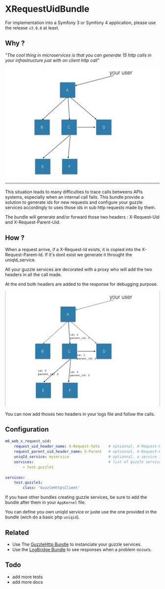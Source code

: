 # XRequestUidBundle

For implementation into a Symfony 3 or Symfony 4 application, please use the release `v3.0.0` at least.

## Why ?

*"The cool thing in microservices is that you can generate 15 http calls in your infrastructure just with on client http call"*  

![](doc/without-xrequest.jpg)

This situation leads to many difficulties to trace calls betweens APIs systems, especially when an internal call fails. This bundle provide a solution to generate ids for new requests and configure your guzzle services accordingly to uses those ids in sub http requests made by them.

The bundle will generate and/or forward those two headers : X-Request-Uid and X-Request-Parent-Uid.
 
##  How ? 

When a request arrive, if a X-Request-Id exists, it is copied into the X-Request-Parent-Id. If it's dont exist we generate it throught the uniqId_service. 

All your guzzle services are decorated with a proxy who will add the two headers in all the call made. 

At the end both headers are added to the response for debugging purpose.

![](doc/with-xrequest.jpg)

You can now add thoses two headers in your logs file and follow the calls.

## Configuration

```yml 
m6_web_x_request_uid:
    request_uid_header_name: X-Request-toto    # optionnal, X-Request-Uid by default
    request_parent_uid_header_name: X-Parent   # optionnal, X-Request-Parent-Uid by default 
    uniqId_service: myservice                  # optionnal, a service implementing UniqIdInterface 
    services:                                  # list of guzzle services to decorate 
        - test.guzzle1

services:
    test.guzzle1:
        class: 'GuzzleHttp\Client'

```

If you have other bundles creating guzzle services, be sure to add the bundle after them in your `AppKernel` file.

You can define you own uniqId service or juste use the one provided in the bundle (wich do a basic php `uniqid`).

## Related

* Use The [GuzzleHttp Bundle](https://github.com/M6Web/GuzzleHttpBundle) to instanciate your guzzle services.
* Use the [LogBridge Bundle](https://github.com/M6Web/LogBridgeBundle) to see responses when a problem occurs. 


## Todo 

 * add more tests
 * add more docs

